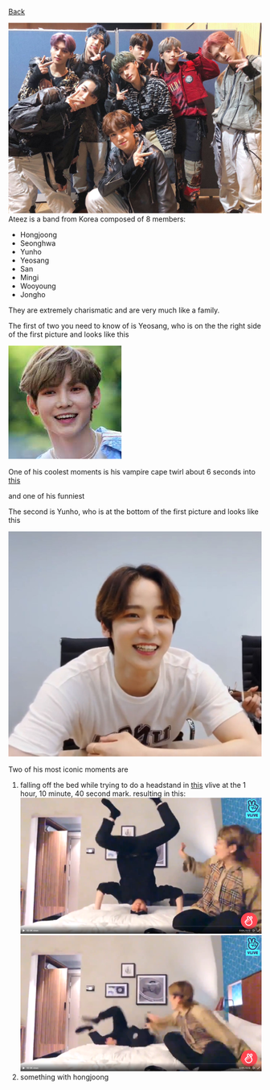 [Back](https://monip1.github.io/fun-things/)

![pirates](../pictures/ateez-8-pirates.jpg)
Ateez is a band from Korea composed of 8 members:
* Hongjoong
* Seonghwa
* Yunho
* Yeosang
* San
* Mingi
* Wooyoung
* Jongho

They are extremely charismatic and are very much like a family.

The first of two you need to know of is Yeosang, who is on the the right side of the first picture and looks like this 

![smile](../pictures/yeosang-smile.jfif)

One of his coolest moments is his vampire cape twirl about 6 seconds into [this](https://www.youtube.com/watch?v=4IfwqfPqcyU&t=47s)

and one of his funniest

The second is Yunho, who is at the bottom of the first picture and looks like this 

![smile2](../pictures/yunho-smile.jpg)

Two of his most iconic moments are
1. falling off the bed while trying to do a headstand in [this](https://www.vlive.tv/post/0-18376065) vlive at the 1 hour, 10 minute, 40 second mark.
resulting in this:
![vertical](../pictures/yunho-headstand.png)
![notvertical](../pictures/yunho-fall.png)
2. something with hongjoong